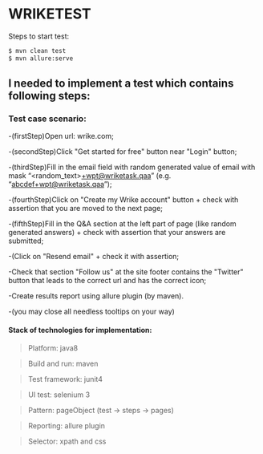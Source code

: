 # WRIKETEST 

Steps to start test: 
 ```sh
$ mvn clean test
$ mvn allure:serve

```
 
 ## I needed to implement a test which contains following steps:
 
 ### Test case scenario:

-(firstStep)Open url: wrike.com;


-(secondStep)Click "Get started for free" button near "Login" button;


-(thirdStep)Fill in the email field with random generated value of email with mask “<random_text>+wpt@wriketask.qaa” (e.g. “abcdef+wpt@wriketask.qaa”);


-(fourthStep)Click on "Create my Wrike account" button + check with assertion that you are moved to the next page;


-(fifthStep)Fill in the Q&A section at the left part of page (like random generated answers) + check with assertion that your answers are submitted;

-(Click on "Resend email" + check it with assertion;


-Check that section "Follow us" at the site footer contains the "Twitter" button that leads to the correct url and has the correct icon;


-Create results report using allure plugin (by maven).


-(you may close all needless tooltips on your way)



#### Stack of technologies for implementation:

>Platform: java8 


>Build and run: maven


>Test framework: junit4


>UI test: selenium 3 


>Pattern: pageObject (test -> steps -> pages)


>Reporting: allure plugin


>Selector: xpath and css
